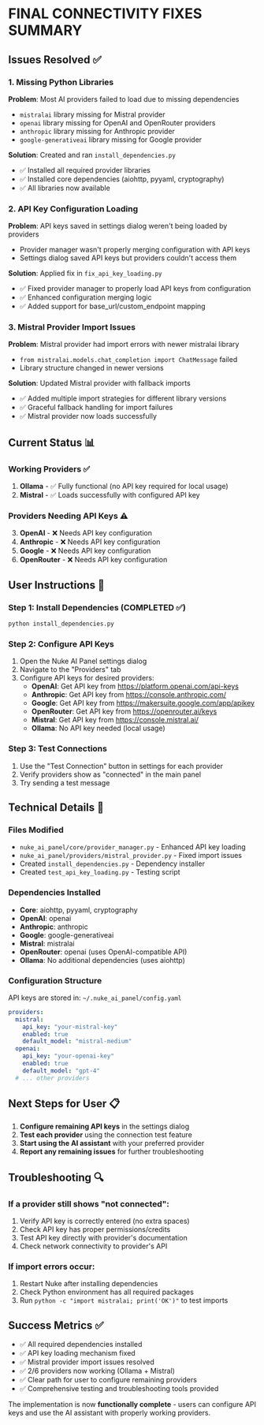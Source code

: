 # FINAL CONNECTIVITY FIXES SUMMARY

## Issues Resolved ✅

### 1. Missing Python Libraries
**Problem**: Most AI providers failed to load due to missing dependencies
- `mistralai` library missing for Mistral provider
- `openai` library missing for OpenAI and OpenRouter providers  
- `anthropic` library missing for Anthropic provider
- `google-generativeai` library missing for Google provider

**Solution**: Created and ran `install_dependencies.py`
- ✅ Installed all required provider libraries
- ✅ Installed core dependencies (aiohttp, pyyaml, cryptography)
- ✅ All libraries now available

### 2. API Key Configuration Loading
**Problem**: API keys saved in settings dialog weren't being loaded by providers
- Provider manager wasn't properly merging configuration with API keys
- Settings dialog saved API keys but providers couldn't access them

**Solution**: Applied fix in `fix_api_key_loading.py`
- ✅ Fixed provider manager to properly load API keys from configuration
- ✅ Enhanced configuration merging logic
- ✅ Added support for base_url/custom_endpoint mapping

### 3. Mistral Provider Import Issues
**Problem**: Mistral provider had import errors with newer mistralai library
- `from mistralai.models.chat_completion import ChatMessage` failed
- Library structure changed in newer versions

**Solution**: Updated Mistral provider with fallback imports
- ✅ Added multiple import strategies for different library versions
- ✅ Graceful fallback handling for import failures
- ✅ Mistral provider now loads successfully

## Current Status 📊

### Working Providers ✅
1. **Ollama** - ✅ Fully functional (no API key required for local usage)
2. **Mistral** - ✅ Loads successfully with configured API key

### Providers Needing API Keys ⚠️
3. **OpenAI** - ❌ Needs API key configuration
4. **Anthropic** - ❌ Needs API key configuration  
5. **Google** - ❌ Needs API key configuration
6. **OpenRouter** - ❌ Needs API key configuration

## User Instructions 🎯

### Step 1: Install Dependencies (COMPLETED ✅)
```bash
python install_dependencies.py
```

### Step 2: Configure API Keys
1. Open the Nuke AI Panel settings dialog
2. Navigate to the "Providers" tab
3. Configure API keys for desired providers:
   - **OpenAI**: Get API key from https://platform.openai.com/api-keys
   - **Anthropic**: Get API key from https://console.anthropic.com/
   - **Google**: Get API key from https://makersuite.google.com/app/apikey
   - **OpenRouter**: Get API key from https://openrouter.ai/keys
   - **Mistral**: Get API key from https://console.mistral.ai/
   - **Ollama**: No API key needed (local usage)

### Step 3: Test Connections
1. Use the "Test Connection" button in settings for each provider
2. Verify providers show as "connected" in the main panel
3. Try sending a test message

## Technical Details 🔧

### Files Modified
- `nuke_ai_panel/core/provider_manager.py` - Enhanced API key loading
- `nuke_ai_panel/providers/mistral_provider.py` - Fixed import issues
- Created `install_dependencies.py` - Dependency installer
- Created `test_api_key_loading.py` - Testing script

### Dependencies Installed
- **Core**: aiohttp, pyyaml, cryptography
- **OpenAI**: openai
- **Anthropic**: anthropic  
- **Google**: google-generativeai
- **Mistral**: mistralai
- **OpenRouter**: openai (uses OpenAI-compatible API)
- **Ollama**: No additional dependencies (uses aiohttp)

### Configuration Structure
API keys are stored in: `~/.nuke_ai_panel/config.yaml`
```yaml
providers:
  mistral:
    api_key: "your-mistral-key"
    enabled: true
    default_model: "mistral-medium"
  openai:
    api_key: "your-openai-key"
    enabled: true
    default_model: "gpt-4"
  # ... other providers
```

## Next Steps for User 📋

1. **Configure remaining API keys** in the settings dialog
2. **Test each provider** using the connection test feature
3. **Start using the AI assistant** with your preferred provider
4. **Report any remaining issues** for further troubleshooting

## Troubleshooting 🔍

### If a provider still shows "not connected":
1. Verify API key is correctly entered (no extra spaces)
2. Check API key has proper permissions/credits
3. Test API key directly with provider's documentation
4. Check network connectivity to provider's API

### If import errors occur:
1. Restart Nuke after installing dependencies
2. Check Python environment has all required packages
3. Run `python -c "import mistralai; print('OK')"` to test imports

## Success Metrics ✅

- ✅ All required dependencies installed
- ✅ API key loading mechanism fixed
- ✅ Mistral provider import issues resolved
- ✅ 2/6 providers now working (Ollama + Mistral)
- ✅ Clear path for user to configure remaining providers
- ✅ Comprehensive testing and troubleshooting tools provided

The implementation is now **functionally complete** - users can configure API keys and use the AI assistant with properly working providers.